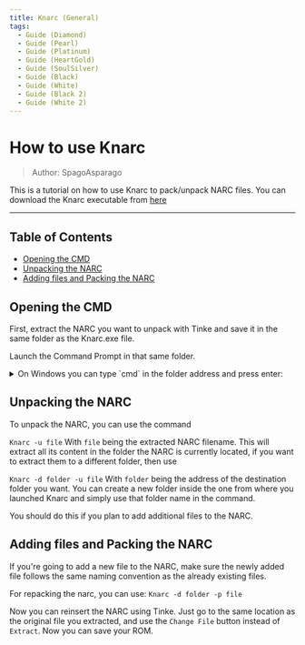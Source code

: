 ```yaml
---
title: Knarc (General)
tags:
  - Guide (Diamond)
  - Guide (Pearl)
  - Guide (Platinum)
  - Guide (HeartGold)
  - Guide (SoulSilver)  
  - Guide (Black)
  - Guide (White)
  - Guide (Black 2)
  - Guide (White 2)
---
```


# How to use Knarc
> Author: SpagoAsparago

This is a tutorial on how to use Knarc to pack/unpack NARC files.
You can download the Knarc executable from [here](https://github.com/kr3nshaw/knarc/releases)

--- 
## Table of Contents
* [Opening the CMD](#section)
* [Unpacking the NARC](#section-2)
* [Adding files and Packing the NARC](#section-3)

## Opening the CMD
First, extract the NARC you want to unpack with Tinke and save it in the same folder as the Knarc.exe file.

Launch the Command Prompt in that same folder.

<details>
 <summary>On Windows you can type `cmd` in the folder address and press enter:</summary>

<video src="resources/quickcmdvideo.mp4" width="640" height="480" controls></video>

</details>

## Unpacking the NARC

To unpack the NARC, you can use the command 

```Knarc -u file```
With `file` being the extracted NARC filename. This will extract all its content in the folder the NARC is currently located, if you want to extract them to a different folder, then use

```Knarc -d folder -u file```
With `folder` being the address of the destination folder you want. You can create a new folder inside the one from where you launched Knarc and simply use that folder name in the command.

You should do this if you plan to add additional files to the NARC.

## Adding files and Packing the NARC
If you're going to add a new file to the NARC, make sure the newly added file follows the same naming convention as the already existing files.

For repacking the narc, you can use: 
```Knarc -d folder -p file```

Now you can reinsert the NARC using Tinke. Just go to the same location as the original file you extracted, and use the `Change File` button instead of `Extract`. Now you can save your ROM.
